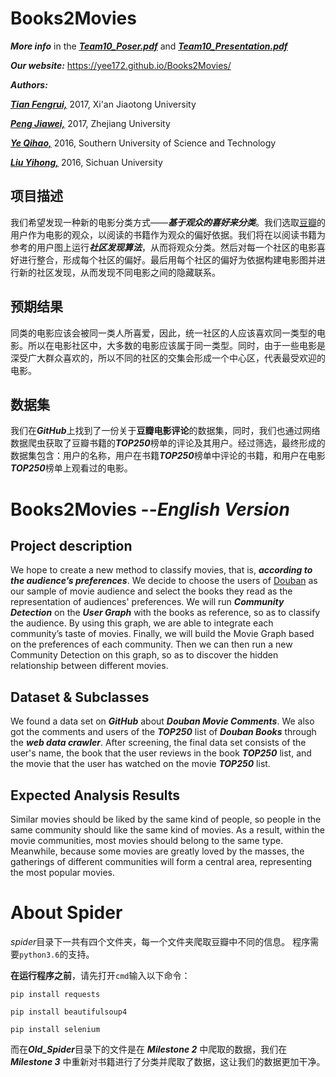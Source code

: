 # Books2Movies

***More info*** in the <u>***[Team10_Poser.pdf](https://github.com/Yee172/Books2Movies/blob/master/Team10_Poster.pdf)***</u> and ***<u>[Team10_Presentation.pdf](https://github.com/Yee172/Books2Movies/blob/master/Team10_Presentation.pdf)*</u>**

***Our website:*** https://yee172.github.io/Books2Movies/

***Authors:***

***<u>Tian Fengrui,</u>*** 2017, Xi'an Jiaotong University

***<u>Peng Jiawei,</u>*** 2017, Zhejiang University

***<u>Ye Qihao,</u>*** 2016, Southern University of Science and Technology

***<u>Liu Yihong,</u>*** 2016, Sichuan University

## 项目描述

我们希望发现一种新的电影分类方式——***基于观众的喜好来分类***。我们选取[豆瓣](www.douban.com)的用户作为电影的观众，以阅读的书籍作为观众的偏好依据。我们将在以阅读书籍为参考的用户图上运行***社区发现算法***，从而将观众分类。然后对每一个社区的电影喜好进行整合，形成每个社区的偏好。最后用每个社区的偏好为依据构建电影图并进行新的社区发现，从而发现不同电影之间的隐藏联系。

## 预期结果

同类的电影应该会被同一类人所喜爱，因此，统一社区的人应该喜欢同一类型的电影。所以在电影社区中，大多数的电影应该属于同一类型。同时，由于一些电影是深受广大群众喜欢的，所以不同的社区的交集会形成一个中心区，代表最受欢迎的电影。

## 数据集

我们在***GitHub***上找到了一份关于**豆瓣电影评论**的数据集，同时，我们也通过网络数据爬虫获取了豆瓣书籍的***TOP250***榜单的评论及其用户。经过筛选，最终形成的数据集包含：用户的名称，用户在书籍***TOP250***榜单中评论的书籍，和用户在电影***TOP250***榜单上观看过的电影。

# Books2Movies    --*English Version*

## Project description

We hope to create a new method to classify movies, that is, ***according to the audience’s preferences***.  We decide to choose the users of [Douban](www.douban.com) as our sample of movie audience and select the books they read as the representation of audiences' preferences.  We will run ***Community Detection*** on the ***User Graph*** with the books as reference, so as to classify the audience.  By using this graph, we are able to integrate each community’s taste of movies.  Finally, we will build the Movie Graph based on the preferences of each community.  Then we can then run a new Community Detection on this graph, so as to discover the hidden relationship between different movies.

## Dataset & Subclasses

We found a data set on ***GitHub*** about ***Douban Movie Comments***. We also got the comments and users of the ***TOP250*** list of ***Douban Books*** through the ***web data crawler***. After screening, the final data set consists of the user's name, the book that the user reviews in the book ***TOP250*** list, and the movie that the user has watched on the movie ***TOP250*** list.

## Expected Analysis Results

Similar movies should be liked by the same kind of people, so people in the same community should like the same kind of movies. As a result, within the movie communities, most movies should belong to the same type. Meanwhile, because some movies are greatly loved by the masses, the gatherings of different communities will form a central area, representing the most popular movies.

# About Spider

*spider*目录下一共有四个文件夹，每一个文件夹爬取豆瓣中不同的信息。
程序需要`python3.6`的支持。

**在运行程序之前**，请先打开`cmd`输入以下命令：

`pip install requests`

`pip install beautifulsoup4`

`pip install selenium`

而在***Old_Spider***目录下的文件是在 ***Milestone 2*** 中爬取的数据，我们在 ***Milestone 3*** 中重新对书籍进行了分类并爬取了数据，这让我们的数据更加干净。


